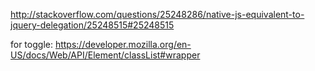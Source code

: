 http://stackoverflow.com/questions/25248286/native-js-equivalent-to-jquery-delegation/25248515#25248515

for toggle:
https://developer.mozilla.org/en-US/docs/Web/API/Element/classList#wrapper
